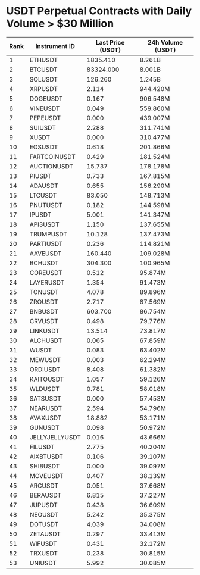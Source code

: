 # USDT Perpetual Contracts with Daily Volume > $30 Million

| Rank | Instrument ID | Last Price (USDT) | 24h Volume (USDT) |
|------|---------------|-------------------|-------------------|
| 1 | ETHUSDT | 1835.410 | 8.261B |
| 2 | BTCUSDT | 83324.000 | 8.001B |
| 3 | SOLUSDT | 126.260 | 1.245B |
| 4 | XRPUSDT | 2.114 | 944.420M |
| 5 | DOGEUSDT | 0.167 | 906.548M |
| 6 | VINEUSDT | 0.049 | 559.860M |
| 7 | PEPEUSDT | 0.000 | 439.007M |
| 8 | SUIUSDT | 2.288 | 311.741M |
| 9 | XUSDT | 0.000 | 310.477M |
| 10 | EOSUSDT | 0.618 | 201.866M |
| 11 | FARTCOINUSDT | 0.429 | 181.524M |
| 12 | AUCTIONUSDT | 15.737 | 178.178M |
| 13 | PIUSDT | 0.733 | 167.815M |
| 14 | ADAUSDT | 0.655 | 156.290M |
| 15 | LTCUSDT | 83.050 | 148.713M |
| 16 | PNUTUSDT | 0.182 | 144.598M |
| 17 | IPUSDT | 5.001 | 141.347M |
| 18 | API3USDT | 1.150 | 137.655M |
| 19 | TRUMPUSDT | 10.128 | 137.473M |
| 20 | PARTIUSDT | 0.236 | 114.821M |
| 21 | AAVEUSDT | 160.440 | 109.028M |
| 22 | BCHUSDT | 304.300 | 100.965M |
| 23 | COREUSDT | 0.512 | 95.874M |
| 24 | LAYERUSDT | 1.354 | 91.473M |
| 25 | TONUSDT | 4.078 | 89.896M |
| 26 | ZROUSDT | 2.717 | 87.569M |
| 27 | BNBUSDT | 603.700 | 86.754M |
| 28 | CRVUSDT | 0.498 | 79.776M |
| 29 | LINKUSDT | 13.514 | 73.817M |
| 30 | ALCHUSDT | 0.065 | 67.859M |
| 31 | WUSDT | 0.083 | 63.402M |
| 32 | MEWUSDT | 0.003 | 62.294M |
| 33 | ORDIUSDT | 8.408 | 61.382M |
| 34 | KAITOUSDT | 1.057 | 59.126M |
| 35 | WLDUSDT | 0.781 | 58.018M |
| 36 | SATSUSDT | 0.000 | 57.453M |
| 37 | NEARUSDT | 2.594 | 54.796M |
| 38 | AVAXUSDT | 18.882 | 53.171M |
| 39 | GUNUSDT | 0.098 | 50.972M |
| 40 | JELLYJELLYUSDT | 0.016 | 43.666M |
| 41 | FILUSDT | 2.775 | 40.204M |
| 42 | AIXBTUSDT | 0.106 | 39.107M |
| 43 | SHIBUSDT | 0.000 | 39.097M |
| 44 | MOVEUSDT | 0.407 | 38.139M |
| 45 | ARCUSDT | 0.051 | 37.668M |
| 46 | BERAUSDT | 6.815 | 37.227M |
| 47 | JUPUSDT | 0.438 | 36.609M |
| 48 | NEOUSDT | 5.242 | 35.375M |
| 49 | DOTUSDT | 4.039 | 34.008M |
| 50 | ZETAUSDT | 0.297 | 33.413M |
| 51 | WIFUSDT | 0.431 | 32.172M |
| 52 | TRXUSDT | 0.238 | 30.815M |
| 53 | UNIUSDT | 5.992 | 30.085M |
